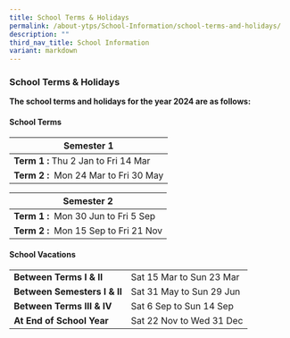 ```yaml
---
title: School Terms & Holidays
permalink: /about-ytps/School-Information/school-terms-and-holidays/
description: ""
third_nav_title: School Information
variant: markdown
---
```

### School Terms & Holidays

**The school terms and holidays for the year 2024 are as follows:**

#### School Terms

| **Semester 1**|
| -------- | 
| **Term 1 :** Thu 2 Jan to Fri 14 Mar|
|**Term 2 :**  Mon 24 Mar to Fri 30 May|

| **Semester 2**|
| -------- | 
| **Term 1 :**  Mon 30 Jun to Fri 5 Sep| 
|**Term 2 :**  Mon 15 Sep to Fri 21 Nov|


#### School Vacations

|  | |
| -------- | -------- |
| **Between Terms I & II**   |Sat 15 Mar to Sun 23 Mar| 
|**Between Semesters I & II**  |Sat 31 May to Sun 29 Jun| 
|**Between Terms III & IV**  |Sat 6 Sep to Sun 14 Sep| 
| **At End of School Year**  |Sat 22 Nov to Wed 31 Dec|